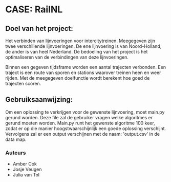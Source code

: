 # CASE: RailNL

## Doel van het project:
Het verbinden van lijnvoeringen voor intercitytreinen. Meegegeven zijn twee verschillende lijnvoeringen. De ene lijnvoering is van Noord-Holland, de ander is van heel Nederland. De bedoeling van het project is het optimaliseren van de verbindingen van deze lijnvoeringen.

Binnen een gegeven tijdsframe worden een aantal trajecten verbonden. Een traject is een route van sporen en stations waarover treinen heen en weer rijden. Met de meegegeven doelfunctie wordt berekent hoe goed de trajecten scoren.

## Gebruiksaanwijzing:
Om een oplossing te verkrijgen voor de gewenste lijnvoering, moet main.py gerund worden. Deze file zal de gebruiker vragen welke algoritmes er gerund moeten worden. Main.py runt het gewenste algoritme 100 keer, zodat er op die manier hoogstwaarschijnlijk een goede oplossing verschijnt. Vervolgens zal er een output verschijnen met de naam: 'output.csv' in de data map. 

### Auteurs
* Amber Cok
* Josje Veugen
* Julia van Tol
